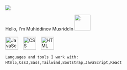  
 <img src='https://cdn.dribbble.com/users/594393/screenshots/3884465/attachments/882918/31257383-223887e8-a9ed-11e7-92f0-c751aa5c9136.png' >

Hello, I'm  Muhiddinov Muxriddin  <img src="https://media3.giphy.com/media/b88QlTSTsj3bEHQyZf/giphy.gif?cid=ecf05e476u6woygwsqy7b06o78hgsn7r1z0gokarsjxvutnp&rid=giphy.gif&ct=s" width="50px" height="50px">
<br>
 <br><img alt="JavaScript" title="JavaScript" src="https://user-images.githubusercontent.com/1680157/87443764-4af82c80-c5cc-11ea-82c2-c368ee12cf6d.png" height="40">&nbsp;&nbsp;&nbsp;&nbsp;<img alt="CSS" title="CSS" src="https://user-images.githubusercontent.com/1680157/87443759-4a5f9600-c5cc-11ea-8ae0-715433c1f781.png" height="40">&nbsp;&nbsp;&nbsp;&nbsp;<img alt="HTML" title="HTML" src="https://user-images.githubusercontent.com/1680157/87443762-4af82c80-c5cc-11ea-85cf-57be0e83c169.png" height="40"><br>
 

 <code>Languages and tools I work with:</code>
 <code>Html5,Css3,Sass,Tailwind,Bootstrap,JavaScript,React</code>
<img  scr = "https://miro.medium.com/max/564/1*Erk4NawQOHkf4wSN7JmB_A.jpeg">


